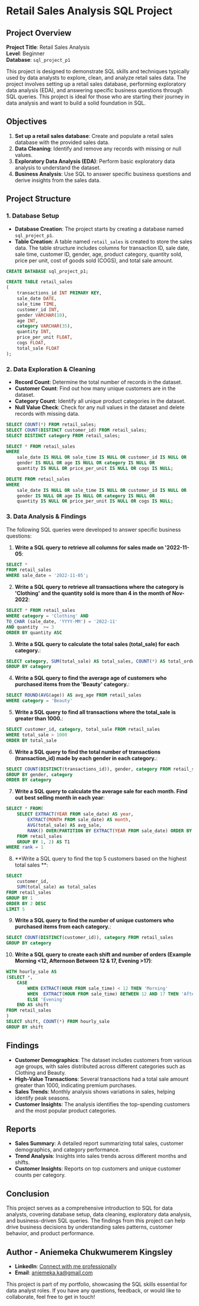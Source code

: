 # Retail Sales Analysis SQL Project

## Project Overview

**Project Title**: Retail Sales Analysis  
**Level**: Beginner  
**Database**: `sql_project_p1`

This project is designed to demonstrate SQL skills and techniques typically used by data analysts to explore, clean, and analyze retail sales data. The project involves setting up a retail sales database, performing exploratory data analysis (EDA), and answering specific business questions through SQL queries. This project is ideal for those who are starting their journey in data analysis and want to build a solid foundation in SQL.

## Objectives

1. **Set up a retail sales database**: Create and populate a retail sales database with the provided sales data.
2. **Data Cleaning**: Identify and remove any records with missing or null values.
3. **Exploratory Data Analysis (EDA)**: Perform basic exploratory data analysis to understand the dataset.
4. **Business Analysis**: Use SQL to answer specific business questions and derive insights from the sales data.

## Project Structure

### 1. Database Setup

- **Database Creation**: The project starts by creating a database named `sql_project_p1`.
- **Table Creation**: A table named `retail_sales` is created to store the sales data. The table structure includes columns for transaction ID, sale date, sale time, customer ID, gender, age, product category, quantity sold, price per unit, cost of goods sold (COGS), and total sale amount.

```sql
CREATE DATABASE sql_project_p1;

CREATE TABLE retail_sales
(
    transactions_id INT PRIMARY KEY,
    sale_date DATE,	
    sale_time TIME,
    customer_id INT,	
    gender VARCHAR(10),
    age INT,
    category VARCHAR(35),
    quantity INT,
    price_per_unit FLOAT,	
    cogs FLOAT,
    total_sale FLOAT
);
```

### 2. Data Exploration & Cleaning

- **Record Count**: Determine the total number of records in the dataset.
- **Customer Count**: Find out how many unique customers are in the dataset.
- **Category Count**: Identify all unique product categories in the dataset.
- **Null Value Check**: Check for any null values in the dataset and delete records with missing data.

```sql
SELECT COUNT(*) FROM retail_sales;
SELECT COUNT(DISTINCT customer_id) FROM retail_sales;
SELECT DISTINCT category FROM retail_sales;

SELECT * FROM retail_sales
WHERE 
    sale_date IS NULL OR sale_time IS NULL OR customer_id IS NULL OR 
    gender IS NULL OR age IS NULL OR category IS NULL OR 
    quantity IS NULL OR price_per_unit IS NULL OR cogs IS NULL;

DELETE FROM retail_sales
WHERE 
    sale_date IS NULL OR sale_time IS NULL OR customer_id IS NULL OR 
    gender IS NULL OR age IS NULL OR category IS NULL OR 
    quantity IS NULL OR price_per_unit IS NULL OR cogs IS NULL;
```

### 3. Data Analysis & Findings

The following SQL queries were developed to answer specific business questions:

1. **Write a SQL query to retrieve all columns for sales made on '2022-11-05**:
```sql
SELECT *
FROM retail_sales
WHERE sale_date = '2022-11-05';
```

2. **Write a SQL query to retrieve all transactions where the category is 'Clothing' and the quantity sold is more than 4 in the month of Nov-2022**:
```sql
SELECT * FROM retail_sales
WHERE category = 'Clothing' AND 
TO_CHAR (sale_date, 'YYYY-MM') = '2022-11'
AND quantity  >= 3
ORDER BY quantity ASC
```

3. **Write a SQL query to calculate the total sales (total_sale) for each category.**:
```sql
SELECT category, SUM(total_sale) AS total_sales, COUNT(*) AS total_orders FROM retail_sales
GROUP BY category
```

4. **Write a SQL query to find the average age of customers who purchased items from the 'Beauty' category.**:
```sql
SELECT ROUND(AVG(age)) AS avg_age FROM retail_sales
WHERE category = 'Beauty'
```

5. **Write a SQL query to find all transactions where the total_sale is greater than 1000.**:
```sql
SELECT customer_id, category, total_sale FROM retail_sales 
WHERE total_sale > 1000
ORDER BY total_sale
```

6. **Write a SQL query to find the total number of transactions (transaction_id) made by each gender in each category.**:
```sql
SELECT COUNT(DISTINCT(transactions_id)), gender, category FROM retail_sales
GROUP BY gender, category
ORDER BY category
```

7. **Write a SQL query to calculate the average sale for each month. Find out best selling month in each year**:
```sql
SELECT * FROM(
	SELECT EXTRACT(YEAR FROM sale_date) AS year, 
		EXTRACT(MONTH FROM sale_date) AS month,
		AVG(total_sale) AS avg_sale,
		RANK() OVER(PARTITION BY EXTRACT(YEAR FROM sale_date) ORDER BY AVG(total_sale) DESC) 
	FROM retail_sales
	GROUP BY 1, 2) AS T1
WHERE rank = 1
```

8. **Write a SQL query to find the top 5 customers based on the highest total sales **:
```sql
SELECT 
    customer_id,
    SUM(total_sale) as total_sales
FROM retail_sales
GROUP BY 1
ORDER BY 2 DESC
LIMIT 5
```

9. **Write a SQL query to find the number of unique customers who purchased items from each category.**:
```sql
SELECT COUNT(DISTINCT(customer_id)), category FROM retail_sales
GROUP BY category
```

10. **Write a SQL query to create each shift and number of orders (Example Morning <12, Afternoon Between 12 & 17, Evening >17)**:
```sql
WITH hourly_sale AS
(SELECT *,
	CASE
		WHEN EXTRACT(HOUR FROM sale_time) < 12 THEN 'Morning'
		WHEN  EXTRACT(HOUR FROM sale_time) BETWEEN 12 AND 17 THEN 'Afternoon' 
		ELSE 'Evening'
	END AS shift
FROM retail_sales
)
SELECT shift, COUNT(*) FROM hourly_sale
GROUP BY shift

```

## Findings

- **Customer Demographics**: The dataset includes customers from various age groups, with sales distributed across different categories such as Clothing and Beauty.
- **High-Value Transactions**: Several transactions had a total sale amount greater than 1000, indicating premium purchases.
- **Sales Trends**: Monthly analysis shows variations in sales, helping identify peak seasons.
- **Customer Insights**: The analysis identifies the top-spending customers and the most popular product categories.

## Reports

- **Sales Summary**: A detailed report summarizing total sales, customer demographics, and category performance.
- **Trend Analysis**: Insights into sales trends across different months and shifts.
- **Customer Insights**: Reports on top customers and unique customer counts per category.

## Conclusion

This project serves as a comprehensive introduction to SQL for data analysts, covering database setup, data cleaning, exploratory data analysis, and business-driven SQL queries. The findings from this project can help drive business decisions by understanding sales patterns, customer behavior, and product performance.


## Author - Aniemeka Chukwumerem Kingsley
- **LinkedIn**: [Connect with me professionally](https://www.linkedin.com/in/kingsley-aniemeka-44173a253)
- **Email**: aniemeka.ka@gmail.com

This project is part of my portfolio, showcasing the SQL skills essential for data analyst roles. If you have any questions, feedback, or would like to collaborate, feel free to get in touch!







